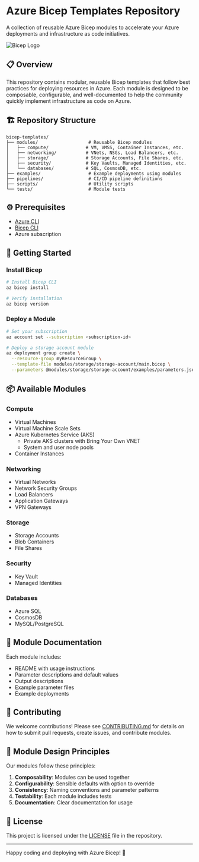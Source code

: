 # Azure Bicep Templates Repository

A collection of reusable Azure Bicep modules to accelerate your Azure deployments and infrastructure as code initiatives.

![Bicep Logo](https://docs.microsoft.com/en-us/azure/templates/media/bicep.png)

## 📋 Overview

This repository contains modular, reusable Bicep templates that follow best practices for deploying resources in Azure. Each module is designed to be composable, configurable, and well-documented to help the community quickly implement infrastructure as code on Azure.

## 🏗️ Repository Structure

```
bicep-templates/
├── modules/                   # Reusable Bicep modules
│   ├── compute/              # VM, VMSS, Container Instances, etc.
│   ├── networking/           # VNets, NSGs, Load Balancers, etc.
│   ├── storage/              # Storage Accounts, File Shares, etc.
│   ├── security/             # Key Vaults, Managed Identities, etc.
│   └── databases/            # SQL, CosmosDB, etc.
├── examples/                  # Example deployments using modules
├── pipelines/                 # CI/CD pipeline definitions
├── scripts/                   # Utility scripts 
└── tests/                     # Module tests
```

## ⚙️ Prerequisites

- [Azure CLI](https://docs.microsoft.com/en-us/cli/azure/install-azure-cli)
- [Bicep CLI](https://docs.microsoft.com/en-us/azure/azure-resource-manager/bicep/install)
- Azure subscription

## 🚀 Getting Started

### Install Bicep

```bash
# Install Bicep CLI
az bicep install

# Verify installation
az bicep version
```

### Deploy a Module

```bash
# Set your subscription
az account set --subscription <subscription-id>

# Deploy a storage account module
az deployment group create \
  --resource-group myResourceGroup \
  --template-file modules/storage/storage-account/main.bicep \
  --parameters @modules/storage/storage-account/examples/parameters.json
```

## 📦 Available Modules

### Compute

- Virtual Machines
- Virtual Machine Scale Sets
- Azure Kubernetes Service (AKS)
  - Private AKS clusters with Bring Your Own VNET
  - System and user node pools
- Container Instances

### Networking

- Virtual Networks
- Network Security Groups
- Load Balancers
- Application Gateways
- VPN Gateways

### Storage

- Storage Accounts
- Blob Containers
- File Shares

### Security

- Key Vault
- Managed Identities

### Databases

- Azure SQL
- CosmosDB
- MySQL/PostgreSQL

## 📖 Module Documentation

Each module includes:

- README with usage instructions
- Parameter descriptions and default values
- Output descriptions
- Example parameter files
- Example deployments

## 🤝 Contributing

We welcome contributions! Please see [CONTRIBUTING.md](CONTRIBUTING.md) for details on how to submit pull requests, create issues, and contribute modules.

## 📝 Module Design Principles

Our modules follow these principles:

1. **Composability**: Modules can be used together
2. **Configurability**: Sensible defaults with option to override
3. **Consistency**: Naming conventions and parameter patterns
4. **Testability**: Each module includes tests
5. **Documentation**: Clear documentation for usage

## 📄 License

This project is licensed under the [LICENSE](LICENSE) file in the repository.

---

Happy coding and deploying with Azure Bicep! 🚀

